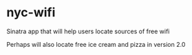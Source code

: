 # nyc-wifi
Sinatra app that will help users locate sources of free wifi

Perhaps will also locate free ice cream and pizza in version 2.0